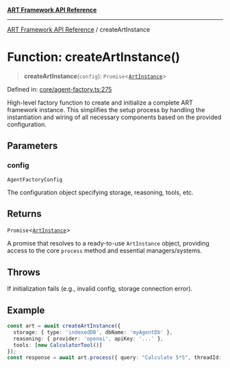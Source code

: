 [**ART Framework API Reference**](../README.md)

***

[ART Framework API Reference](../README.md) / createArtInstance

# Function: createArtInstance()

> **createArtInstance**(`config`): `Promise`\<[`ArtInstance`](../interfaces/ArtInstance.md)\>

Defined in: [core/agent-factory.ts:275](https://github.com/hashangit/ART/blob/0d5679913e70f07ec60f00c1f87b53a5f0bf6ddf/src/core/agent-factory.ts#L275)

High-level factory function to create and initialize a complete ART framework instance.
This simplifies the setup process by handling the instantiation and wiring of all
necessary components based on the provided configuration.

## Parameters

### config

`AgentFactoryConfig`

The configuration object specifying storage, reasoning, tools, etc.

## Returns

`Promise`\<[`ArtInstance`](../interfaces/ArtInstance.md)\>

A promise that resolves to a ready-to-use `ArtInstance` object, providing access to the core `process` method and essential managers/systems.

## Throws

If initialization fails (e.g., invalid config, storage connection error).

## Example

```ts
const art = await createArtInstance({
  storage: { type: 'indexedDB', dbName: 'myAgentDb' },
  reasoning: { provider: 'openai', apiKey: '...' },
  tools: [new CalculatorTool()]
});
const response = await art.process({ query: "Calculate 5*5", threadId: "thread1" });
```
